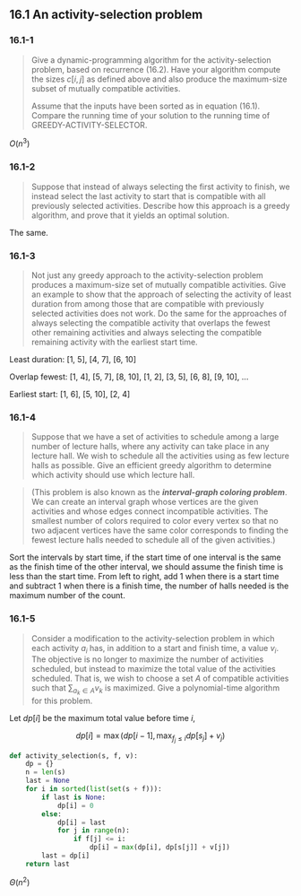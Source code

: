 ## 16.1 An activity-selection problem

### 16.1-1

> Give a dynamic-programming algorithm for the activity-selection problem, based on recurrence (16.2). Have your algorithm compute the sizes $c[i, j]$ as defined above and also produce the maximum-size subset of mutually compatible activities.
>
> Assume that the inputs have been sorted as in equation (16.1). Compare the running time of your solution to the running time of GREEDY-ACTIVITY-SELECTOR.

$O(n^3)$

### 16.1-2

> Suppose that instead of always selecting the first activity to finish, we instead select the last activity to start that is compatible with all previously selected activities. Describe how this approach is a greedy algorithm, and prove that it yields an optimal solution.

The same.

### 16.1-3

> Not just any greedy approach to the activity-selection problem produces a maximum-size set of mutually compatible activities. Give an example to show that the approach of selecting the activity of least duration from among those that are compatible with previously selected activities does not work. Do the same for the approaches of always selecting the compatible activity that overlaps the fewest other remaining activities and always selecting the compatible remaining activity with the earliest start time.

Least duration: [1, 5], [4, 7], [6, 10]

Overlap fewest: [1, 4], [5, 7], [8, 10], [1, 2], [3, 5], [6, 8], [9, 10], ...

Earliest start: [1, 6], [5, 10], [2, 4]

### 16.1-4

> Suppose that we have a set of activities to schedule among a large number of lecture halls, where any activity can take place in any lecture hall. We wish to schedule all the activities using as few lecture halls as possible. Give an efficient greedy algorithm to determine which activity should use which lecture hall.

> (This problem is also known as the __*interval-graph coloring problem*__. We can create an interval graph whose vertices are the given activities and whose edges connect incompatible activities. The smallest number of colors required to color every vertex so that no two adjacent vertices have the same color corresponds to finding the fewest lecture halls needed to schedule all of the given activities.)

Sort the intervals by start time, if the start time of one interval is the same as the finish time of the other interval, we should assume the finish time is less than the start time. From left to right, add 1 when there is a start time and subtract 1 when there is a finish time, the number of halls needed is the maximum number of the count.

### 16.1-5

> Consider a modification to the activity-selection problem in which each activity $a_i$ has, in addition to a start and finish time, a value $v_i$. The objective is no longer to maximize the number of activities scheduled, but instead to maximize the total value of the activities scheduled. That is, we wish to choose a set $A$ of compatible activities such that $\sum_{a_k \in A} v_k$ is maximized. Give a polynomial-time algorithm for this problem.

Let $dp[i]$ be the maximum total value before time $i$,

$$
dp[i] = \max(dp[i-1], \max_{f_j \le i} dp[s_j] + v_j)
$$
```python
def activity_selection(s, f, v):
    dp = {}
    n = len(s)
    last = None
    for i in sorted(list(set(s + f))):
        if last is None:
            dp[i] = 0
        else:
            dp[i] = last
            for j in range(n):
                if f[j] <= i:
                    dp[i] = max(dp[i], dp[s[j]] + v[j])
        last = dp[i]
    return last
```

$\Theta(n^2)$
